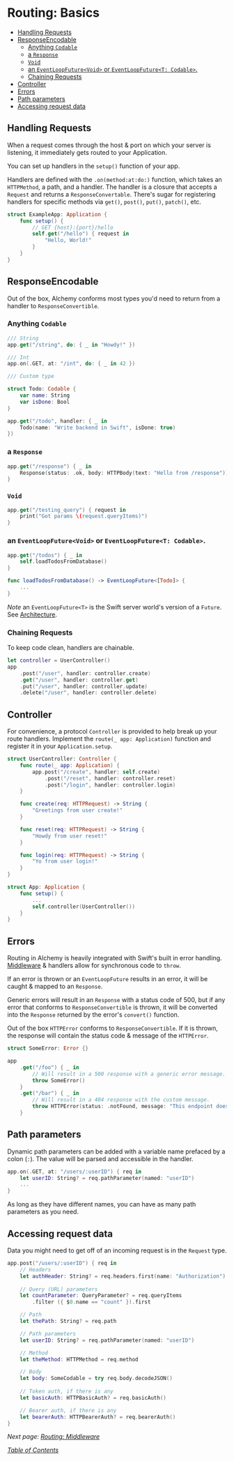 # Routing: Basics

- [Handling Requests](#handling-requests)
- [ResponseEncodable](#responseencodable)
  * [Anything `Codable`](#anything--codable-)
  * [a `Response`](#a--response-)
  * [`Void`](#-void-)
  * [an `EventLoopFuture<Void>` or `EventLoopFuture<T: Codable>`.](#an--eventloopfuture-void---or--eventloopfuture-t--codable--)
  * [Chaining Requests](#chaining-requests)
- [Controller](#controller)
- [Errors](#errors)
- [Path parameters](#path-parameters)
- [Accessing request data](#accessing-request-data)

## Handling Requests

When a request comes through the host & port on which your server is listening, it immediately gets routed to your Application.

You can set up handlers in the `setup()` function of your app.

Handlers are defined with the `.on(method:at:do:)` function, which takes an `HTTPMethod`, a path, and a handler. The handler is a closure that accepts a `Request` and returns a `ResponseConvertable`. There's sugar for registering handlers for specific methods via `get()`, `post()`, `put()`, `patch()`, etc.

```swift
struct ExampleApp: Application {
    func setup() {
        // GET {host}:{port}/hello
        self.get("/hello") { request in
            "Hello, World!"
        }
    }
}
```

## ResponseEncodable

Out of the box, Alchemy conforms most types you'd need to return from a handler to `ResponseConvertible`.

### Anything `Codable`

```swift
/// String
app.get("/string", do: { _ in "Howdy!" })

/// Int
app.on(.GET, at: "/int", do: { _ in 42 })

/// Custom type

struct Todo: Codable {
    var name: String
    var isDone: Bool
}

app.get("/todo", handler: { _ in 
    Todo(name: "Write backend in Swift", isDone: true)
})
```

### a `Response`

```swift
app.get("/response") { _ in 
    Response(status: .ok, body: HTTPBody(text: "Hello from /response"))
}
```

### `Void`

```swift 
app.get("/testing_query") { request in
    print("Got params \(request.queryItems)")
}
```

### an `EventLoopFuture<Void>` or `EventLoopFuture<T: Codable>`.

```swift
app.get("/todos") { _ in
    self.loadTodosFromDatabase()
}

func loadTodosFromDatabase() -> EventLoopFuture<[Todo]> {
    ...
}
```

*Note* an `EventLoopFuture<T>` is the Swift server world's version of a `Future`. See [Architecture](1a_Architecture.md).

### Chaining Requests

To keep code clean, handlers are chainable.

```swift
let controller = UserController()
app
    .post("/user", handler: controller.create)
    .get("/user", handler: controller.get)
    .put("/user", handler: controller.update)
    .delete("/user", handler: controller.delete)
```

## Controller

For convenience, a protocol `Controller` is provided to help break up your route handlers. Implement the `route(_ app: Application)` function and register it in your `Application.setup`.

```swift
struct UserController: Controller {
    func route(_ app: Application) {
        app.post("/create", handler: self.create)
            .post("/reset", handler: controller.reset)
            .post("/login", handler: controller.login)
    }

    func create(req: HTTPRequest) -> String {
        "Greetings from user create!"
    }

    func reset(req: HTTPRequest) -> String {
        "Howdy from user reset!"
    }

    func login(req: HTTPRequest) -> String {
        "Yo from user login!"
    }
}

struct App: Application {
    func setup() {
        ...
        self.controller(UserController())
    }
}
```

## Errors

Routing in Alchemy is heavily integrated with Swift's built in error handling. [Middleware](3b_RoutingMiddleware.md) & handlers allow for synchronous code to `throw`.

If an error is thrown or an `EventLoopFuture` results in an error, it will be caught & mapped to an `Response`.

Generic errors will result in an `Response` with a status code of 500, but if any error that conforms to `ResponseConvertible` is thrown, it will be converted into the `Response` returned by the error's `convert()` function. 

Out of the box `HTTPError` conforms to `ResponseConvertible`. If it is thrown, the response will contain the status code & message of the `HTTPError`.

```swift
struct SomeError: Error {}

app
    .get("/foo") { _ in
        // Will result in a 500 response with a generic error message.
        throw SomeError()
    }
    .get("/bar") { _ in
        // Will result in a 404 response with the custom message.
        throw HTTPError(status: .notFound, message: "This endpoint doesn't exist!")
    }
```

## Path parameters

Dynamic path parameters can be added with a variable name prefaced by a colon (`:`). The value will be parsed and accessible in the handler.

```swift
app.on(.GET, at: "/users/:userID") { req in
    let userID: String? = req.pathParameter(named: "userID")
    ...
}
```

As long as they have different names, you can have as many path parameters as you need.

## Accessing request data

Data you might need to get off of an incoming request is in the `Request` type.

```swift
app.post("/users/:userID") { req in
    // Headers
    let authHeader: String? = req.headers.first(name: "Authorization")
    
    // Query (URL) parameters
    let countParameter: QueryParameter? = req.queryItems
        .filter ({ $0.name == "count" }).first

    // Path
    let thePath: String? = req.path

    // Path parameters
    let userID: String? = req.pathParameter(named: "userID")

    // Method
    let theMethod: HTTPMethod = req.method

    // Body
    let body: SomeCodable = try req.body.decodeJSON()
    
    // Token auth, if there is any
    let basicAuth: HTTPBasicAuth? = req.basicAuth()

    // Bearer auth, if there is any
    let bearerAuth: HTTPBearerAuth? = req.bearerAuth()
}
```

_Next page: [Routing: Middleware](3b_RoutingMiddleware.md)_

_[Table of Contents](/Docs#docs)_
